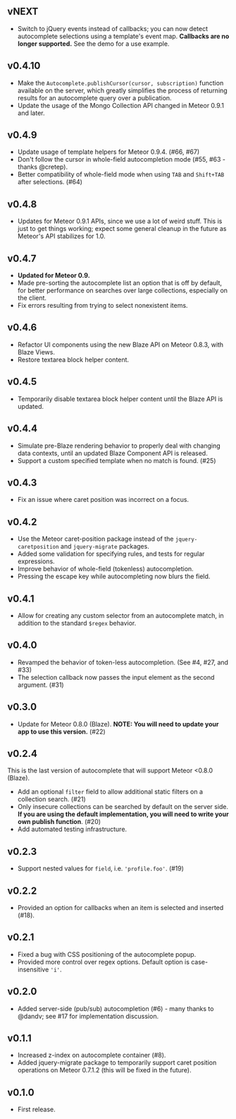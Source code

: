 ## vNEXT

* Switch to jQuery events instead of callbacks; you can now detect autocomplete selections using a template's event map. **Callbacks are no longer supported.** See the demo for a use example.

## v0.4.10

* Make the `Autocomplete.publishCursor(cursor, subscription)` function available on the server, which greatly simplifies the process of returning results for an autocomplete query over a publication.
* Update the usage of the Mongo Collection API changed in Meteor 0.9.1 and later. 

## v0.4.9

* Update usage of template helpers for Meteor 0.9.4. (#66, #67)
* Don't follow the cursor in whole-field autocompletion mode (#55, #63 -thanks @cretep).
* Better compatibility of whole-field mode when using `TAB` and `Shift+TAB` after selections. (#64) 

## v0.4.8

* Updates for Meteor 0.9.1 APIs, since we use a lot of weird stuff. This is just to get things working; expect some general cleanup in the future as Meteor's API stabilizes for 1.0.

## v0.4.7

* **Updated for Meteor 0.9.**
* Made pre-sorting the autocomplete list an option that is off by default, for better performance on searches over large collections, especially on the client.
* Fix errors resulting from trying to select nonexistent items.

## v0.4.6

* Refactor UI components using the new Blaze API on Meteor 0.8.3, with Blaze Views.
* Restore textarea block helper content.

## v0.4.5

* Temporarily disable textarea block helper content until the Blaze API is updated.

## v0.4.4

* Simulate pre-Blaze rendering behavior to properly deal with changing data contexts, until an updated Blaze Component API is released.
* Support a custom specified template when no match is found. (#25)

## v0.4.3

* Fix an issue where caret position was incorrect on a focus.

## v0.4.2

* Use the Meteor caret-position package instead of the `jquery-caretposition` and `jquery-migrate` packages.
* Added some validation for specifying rules, and tests for regular expressions.
* Improve behavior of whole-field (tokenless) autocompletion.
* Pressing the escape key while autocompleting now blurs the field.

## v0.4.1

* Allow for creating any custom selector from an autocomplete match, in addition to the standard `$regex` behavior.

## v0.4.0

* Revamped the behavior of token-less autocompletion. (See #4, #27, and #33)
* The selection callback now passes the input element as the second argument. (#31)

## v0.3.0

* Update for Meteor 0.8.0 (Blaze). **NOTE: You will need to update your app to use this version.** (#22)

## v0.2.4

This is the last version of autocomplete that will support Meteor <0.8.0 (Blaze).

* Add an optional `filter` field to allow additional static filters on a collection search. (#21)
* Only insecure collections can be searched by default on the server side. **If you are using the default implementation, you will need to write your own publish function**. (#20)
* Add automated testing infrastructure.

## v0.2.3

* Support nested values for `field`, i.e. `'profile.foo'`. (#19)

## v0.2.2

* Provided an option for callbacks when an item is selected and inserted (#18).

## v0.2.1

* Fixed a bug with CSS positioning of the autocomplete popup.
* Provided more control over regex options. Default option is case-insensitive `'i'`.

## v0.2.0

* Added server-side (pub/sub) autocompletion (#6) - many thanks to @dandv; see #17 for implementation discussion.

## v0.1.1

* Increased z-index on autocomplete container (#8).
* Added jquery-migrate package to temporarily support caret position operations on Meteor 0.7.1.2 (this will be fixed in the future).

## v0.1.0

* First release.

